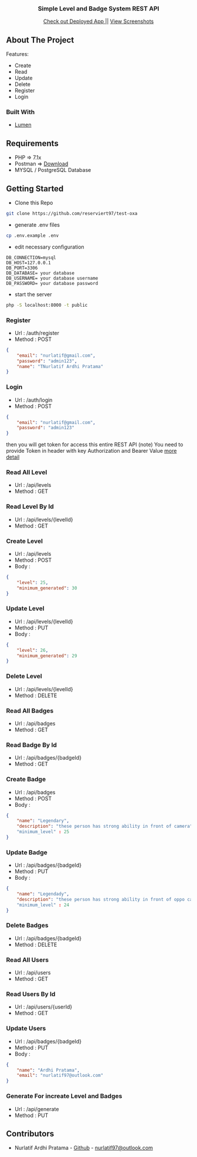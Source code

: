 <!-- PROJECT LOGO -->
<br />
<p align="center">
  <a href="https://github.com/reserviert97/test-oxa"></a>

  <h3 align="center">Simple Level and Badge System REST API</h3>

  <p align="center">
    <a href="https://oxalevelbadge.herokuapp.com/api/">Check out Deployed App </a> ||
    <a href="https://github.com/reserviert97/test-oxa/tree/master/screenshoot">View Screenshots </a>
  </p>
</p>

<!-- ABOUT THE PROJECT -->
## About The Project

Features:
* Create
* Read
* Update
* Delete
* Register
* Login

### Built With
* [Lumen](https://github.com/laravel/lumen)


<!-- GETTING STARTED -->
## Requirements
* PHP => 7.1x
* Postman => [Download](https://www.getpostman.com/downloads/)
* MYSQL / PostgreSQL Database

## Getting Started
* Clone this Repo
```bash
git clone https://github.com/reserviert97/test-oxa
```
* generate .env files
```bash
cp .env.example .env
```
* edit necessary configuration 
```
DB_CONNECTION=mysql
DB_HOST=127.0.0.1
DB_PORT=3306
DB_DATABASE= your database
DB_USERNAME= your database username
DB_PASSWORD= your database password
```
* start the server

```bash
php -S localhost:8000 -t public
```

### Register

* Url : /auth/register
* Method : POST

```json
{
	"email": "nurlatif@gmail.com",
	"password": "admin123",
	"name": "TNurlatif Ardhi Pratama"
}
```

### Login

* Url : /auth/login
* Method : POST

```json
{
	"email": "nurlatif@gmail.com",
	"password": "admin123"
}
```
then you will get token for access this entire REST API
(note) You need to provide Token in header with key Authorization and Bearer Value
[more detail](https://github.com/reserviert97/test-oxa/blob/master/screenshoot/1-token.png)

### Read All Level
* Url : /api/levels
* Method : GET

### Read Level By Id

* Url : /api/levels/{levelId}
* Method : GET

### Create Level

* Url : /api/levels
* Method : POST
* Body :

```json
{
	"level": 25,
	"minimum_generated": 30
}
```

### Update Level

* Url : /api/levels/{levelId}
* Method : PUT
* Body :

```json
{
	"level": 26,
	"minimum_generated": 29
}
```

### Delete Level

* Url : /api/levels/{levelId}
* Method : DELETE

### Read All Badges
* Url : /api/badges
* Method : GET

### Read Badge By Id

* Url : /api/badges/{badgeId}
* Method : GET

### Create Badge

* Url : /api/badges
* Method : POST
* Body :

```json
{
	"name": "Legendary",
	"description": "these person has strong ability in front of camera"
	"minimum_level" : 25
}
```

### Update Badge

* Url : /api/badges/{badgeId}
* Method : PUT
* Body :

```json
{
	"name": "Legendady",
	"description": "these person has strong ability in front of oppo camera"
	"minimum_level" : 24
}
```

### Delete Badges

* Url : /api/badges/{badgeId}
* Method : DELETE

### Read All Users

* Url : /api/users
* Method : GET

### Read Users By Id

* Url : /api/users/{userId}
* Method : GET

### Update Users

* Url : /api/badges/{badgeId}
* Method : PUT
* Body :

```json
{
	"name": "Ardhi Pratama",
	"email": "nurlatif97@outlook.com"
}
```

### Generate For increate Level and Badges

* Url : /api/generate
* Method : PUT


<!-- CONTACT -->
## Contributors

* Nurlatif Ardhi Pratama - [Github](https://github.com/reserviert97) - nurlatif97@outlook.com


